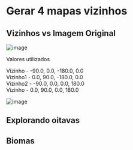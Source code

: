 # Gerar 4 mapas vizinhos

## Vizinhos vs Imagem Original
![image](https://user-images.githubusercontent.com/18286943/170383847-152fb490-f781-4796-8121-d62ce32e24d4.png)

Valores utilizados

Vizinho - -90.0, 0.0, -180.0, 0.0   
Vizinho1 - 0.0, 90.0, -180.0, 0.0   
Vizinho2 - -90.0, 0.0, 0.0, 180.0   
Vizinho - 0.0, 90.0, 0.0, 180.0  

![image](https://user-images.githubusercontent.com/18286943/170383948-ea36bb0e-bb05-400a-b59f-8742b45b251a.png)

## Explorando oitavas

## Biomas
